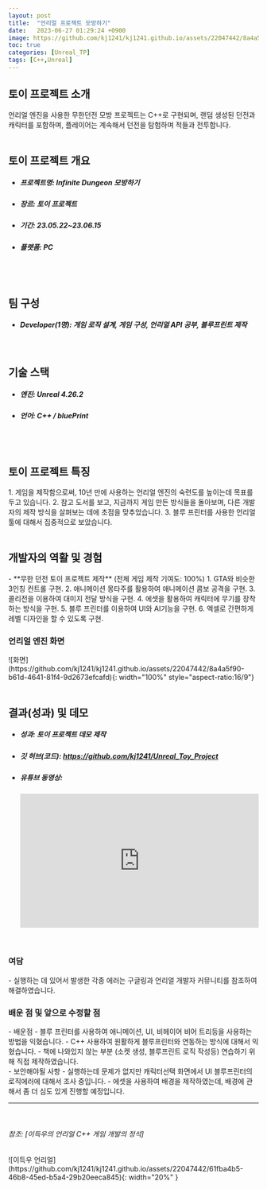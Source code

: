 ```yaml
---
layout: post
title:  "언리얼 프로젝트 모방하기"
date:   2023-06-27 01:29:24 +0900
image: https://github.com/kj1241/kj1241.github.io/assets/22047442/8a4a5f90-b61d-4641-81f4-9d2673efcafd
toc: true
categories: [Unreal_TP]
tags: [C++,Unreal]
---
```


<h2><green1_h2> 토이 프로젝트 소개 </green1_h2></h2>
언리얼 엔진을 사용한 무한던전 모방 프로젝트는 C++로 구현되며,  
랜덤 생성된 던전과 캐릭터를 포함하며,  
플레이어는 계속해서 던전을 탐험하며 적들과 전투합니다.  

<br>
<br>
<h2><green1_h2> 토이 프로젝트 개요 </green1_h2></h2><ul>
<li><h5><green1_h5>프로젝트명: </green1_h5><span> Infinite Dungeon 모방하기 </span></h5></li>
<li><h5><green1_h5>장르: </green1_h5><span> 토이 프로젝트</span></h5></li>
<li><h5><green1_h5>기간: </green1_h5><span> 23.05.22~23.06.15</span></h5></li>
<li><h5><green1_h5>플랫폼: </green1_h5><span> PC </span></h5></li></ul>


<br>
<br>
<h2><green1_h2> 팀 구성 </green1_h2></h2><ul> 
<li><h5><green1_h5>Developer(1명): </green1_h5><span> 게임 로직 설계, 게임 구성, 언리얼 API 공부, 블루프린트 제작 </span></h5></li>
</ul>

<br>
<h2><green1_h2> 기술 스택 </green1_h2></h2><ul>
<li><h5><green1_h5>엔진: </green1_h5><span> Unreal 4.26.2  </span></h5></li>
<li><h5><green1_h5>언어: </green1_h5><span> C++ / bluePrint   </span></h5></li>
</ul>

<br>
<br>
<h2 ><green1_h2> 토이 프로젝트 특징 </green1_h2></h2>
1. 게임을 제작함으로써, 10년 만에 사용하는 언리얼 엔진의 숙련도를 높이는데 목표를 두고 있습니다.
2. 참고 도서를 보고, 지금까지 게임 만든 방식들을 돌아보며, 다른 개발자의 제작 방식을 살펴보는 데에 초점을 맞추었습니다.
3. 블루 프린터를 사용한 언리얼 툴에 대해서 집중적으로 보았습니다.

<br>
<br>
<h2><green1_h2> 개발자의 역활 및 경험 </green1_h2></h2>
- **무한 던전 토이 프로젝트 제작** <span><red1_error>(전체 게임 제작 기여도: 100%)</red1_error></span>
    1. GTA와 비슷한 3인칭 컨트롤 구현.
    2. 애니메이션 몽타주를 활용하여 애니메이션 콤보 공격을 구현.
    3. 콜리전을 이용하여 대미지 전달 방식을 구현.
    4. 에셋을 활용하여 캐릭터에 무기를 장착하는 방식을 구현.
    5. 블루 프린터를 이용하여 UI와 AI기능을 구현.
    6. 엑셀로 간편하게 레벨 디자인을 할 수 있도록 구현.

<br>
<h3><green1_h3> 언리얼 엔진 화면 </green1_h3></h3>
![화면](https://github.com/kj1241/kj1241.github.io/assets/22047442/8a4a5f90-b61d-4641-81f4-9d2673efcafd){: width="100%" style="aspect-ratio:16/9"}

<br>
<br>
<h2><green1_h2> 결과(성과) 및 데모 </green1_h2></h2>
<ul>
<li><h5><green1_h5>성과: </green1_h5><span> 토이 프로젝트 데모 제작 </span></h5></li>
<li><h5><green1_h5>깃 허브(코드): </green1_h5><span> 
<a href="https://github.com/kj1241/Unreal_Toy_Project">https://github.com/kj1241/Unreal_Toy_Project</a> </span></h5></li>
<li><h5><green1_h5>유튜브 동영상: </green1_h5></h5> 
<iframe width="100%" style="aspect-ratio:16/9" src="https://www.youtube.com/embed/MkTLRH3twNg" title="언리얼 프로젝트 모방하기 Ver.1(무한던전)" frameborder="0" allow="accelerometer; autoplay; clipboard-write; encrypted-media; gyroscope; picture-in-picture; web-share" allowfullscreen></iframe>
</li>
</ul>

<br>
<h3><green1_h3> 여담 </green1_h3></h3>
- 실행하는 데 있어서 발생한 각종 에러는 구글링과 언리얼 개발자 커뮤니티를 참조하여 해결하였습니다.

<br>
<h3><green1_h3> 배운 점 및 앞으로 수정할 점 </green1_h3></h3>
- 배운점
    - 블루 프린터를 사용하여 애니메이션, UI, 비헤이어 비어 트리등을 사용하는 방법을 익혔습니다.
    - C++ 사용하여 원활하게 블루프린터와 연동하는 방식에 대해서 익혔습니다. 
    - 책에 나와있지 않는 부분 (소켓 생성, 블루프린트 로직 작성등) 연습하기 위해 직접 제작하였습니다. 
<br>
- 보안해야될 사항
    - 실행하는데 문제가 없지만 캐릭터선택 화면에서 UI 블루프린터의 로직에러에 대해서 조사 중입니다.
    - 에셋을 사용하여 배경을 제작하였는데, 배경에 관해서 좀 더 심도 있게 진행할 예정입니다.

<br>

---

<br>

<h6><green1_h5>참조: [이득우의 언리얼 C++ 게임 개발의 정석]</green1_h5></h6>
<p></p>
![이득우 언리얼](https://github.com/kj1241/kj1241.github.io/assets/22047442/61fba4b5-46b8-45ed-b5a4-29b20eeca845){: width="20%" }

